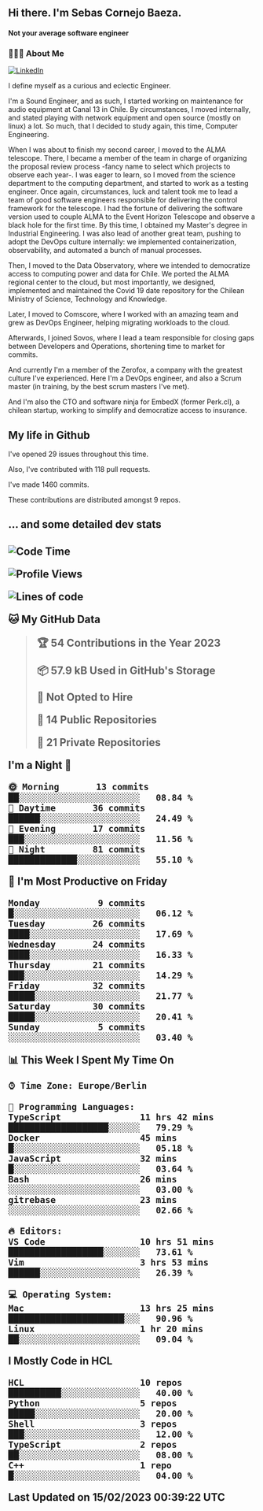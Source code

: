 <h2> Hi there.  I'm Sebas Cornejo Baeza.</h2>
<h4> Not your average software engineer</h4>
<h3> 👨🏻‍💻 About Me </h3>
<a href="http://linkedin.com/in/sebastian-cornejo-baeza/"><img alt="LinkedIn" src="https://img.shields.io/badge/Sebas%20Cornejo%20-informational?style=appveyor&logo=linkedin"></a>


I define myself as a curious and eclectic Engineer.

I'm a Sound Engineer, and as such, I started working on maintenance for audio equipment at Canal 13 in Chile.
By circumstances, I moved internally, and stated playing with network equipment and open source (mostly on linux) 
a lot. So much, that I decided to study again, this time, Computer Engineering.

When I was about to finish my second career, I moved to the ALMA telescope. There, I became a member of the team
in charge of organizing the proposal review process -fancy name to select which projects to observe each year-. 
I was eager to learn, so I moved from the science department to the computing department, and started to work as 
a testing engineer. Once again, circumstances, luck and talent took me to lead a team of good software engineers 
responsible for delivering the control framework for the telescope. I had the fortune of delivering the software
version used to couple ALMA to the Event Horizon Telescope and observe a black hole for the first time.
By this time, I obtained my Master's degree in Industrial Engineering.
I was also lead of another great team, pushing to adopt the DevOps culture internally: we implemented containerization, observability, and automated a bunch of manual processes.

Then, I moved to the Data Observatory, where we intended to democratize access to computing power
and data for Chile. We ported the ALMA regional center to the cloud, but most importantly, we designed, implemented
and maintained the Covid 19 date repository for the Chilean Ministry of Science, Technology and Knowledge.

Later, I moved to Comscore, where I worked with an amazing team and grew as DevOps Engineer, helping migrating workloads to the cloud.

Afterwards, I joined Sovos, where I lead a team responsible for closing gaps between Developers and Operations, shortening time to market for commits.

And currently I'm a member of the Zerofox, a company with the greatest culture I've experienced. Here I'm a DevOps
engineer, and also a Scrum master (in training, by the best scrum masters I've met).
 
And I'm also the CTO and software ninja for EmbedX (former Perk.cl), a chilean startup, working to simplify and democratize access to insurance.

<h2> My life in Github </h2>

I've opened 29 issues throughout this time.

Also, I've contributed with 118 pull requests.

I've made 1460 commits.

These contributions are distributed amongst 9 repos.

<h2>... and some detailed dev stats<h2>

<!--START_SECTION:waka-->
![Code Time](http://img.shields.io/badge/Code%20Time-258%20hrs%202%20mins-blue)

![Profile Views](http://img.shields.io/badge/Profile%20Views-27-blue)

![Lines of code](https://img.shields.io/badge/From%20Hello%20World%20I%27ve%20Written-538%20Thousand%20lines%20of%20code-blue)

**🐱 My GitHub Data** 

> 🏆 54 Contributions in the Year 2023
 > 
> 📦 57.9 kB Used in GitHub's Storage 
 > 
> 🚫 Not Opted to Hire
 > 
> 📜 14 Public Repositories 
 > 
> 🔑 21 Private Repositories  
 > 
**I'm a Night 🦉** 

```text
🌞 Morning       13 commits       ██░░░░░░░░░░░░░░░░░░░░░░░   08.84 % 
🌆 Daytime       36 commits       ██████░░░░░░░░░░░░░░░░░░░   24.49 % 
🌃 Evening       17 commits       ███░░░░░░░░░░░░░░░░░░░░░░   11.56 % 
🌙 Night         81 commits       █████████████░░░░░░░░░░░░   55.10 % 

```
📅 **I'm Most Productive on Friday** 

```text
Monday           9 commits       █░░░░░░░░░░░░░░░░░░░░░░░░   06.12 % 
Tuesday         26 commits       ████░░░░░░░░░░░░░░░░░░░░░   17.69 % 
Wednesday       24 commits       ████░░░░░░░░░░░░░░░░░░░░░   16.33 % 
Thursday        21 commits       ███░░░░░░░░░░░░░░░░░░░░░░   14.29 % 
Friday          32 commits       █████░░░░░░░░░░░░░░░░░░░░   21.77 % 
Saturday        30 commits       █████░░░░░░░░░░░░░░░░░░░░   20.41 % 
Sunday           5 commits       ░░░░░░░░░░░░░░░░░░░░░░░░░   03.40 % 

```


📊 **This Week I Spent My Time On** 

```text
⌚︎ Time Zone: Europe/Berlin

💬 Programming Languages: 
TypeScript               11 hrs 42 mins      ███████████████████░░░░░░   79.29 % 
Docker                   45 mins             █░░░░░░░░░░░░░░░░░░░░░░░░   05.18 % 
JavaScript               32 mins             █░░░░░░░░░░░░░░░░░░░░░░░░   03.64 % 
Bash                     26 mins             ░░░░░░░░░░░░░░░░░░░░░░░░░   03.00 % 
gitrebase                23 mins             ░░░░░░░░░░░░░░░░░░░░░░░░░   02.66 % 

🔥 Editors: 
VS Code                  10 hrs 51 mins      ██████████████████░░░░░░░   73.61 % 
Vim                      3 hrs 53 mins       ██████░░░░░░░░░░░░░░░░░░░   26.39 % 

💻 Operating System: 
Mac                      13 hrs 25 mins      ██████████████████████░░░   90.96 % 
Linux                    1 hr 20 mins        ██░░░░░░░░░░░░░░░░░░░░░░░   09.04 % 

```

**I Mostly Code in HCL** 

```text
HCL                      10 repos            ██████████░░░░░░░░░░░░░░░   40.00 % 
Python                   5 repos             █████░░░░░░░░░░░░░░░░░░░░   20.00 % 
Shell                    3 repos             ███░░░░░░░░░░░░░░░░░░░░░░   12.00 % 
TypeScript               2 repos             ██░░░░░░░░░░░░░░░░░░░░░░░   08.00 % 
C++                      1 repo              █░░░░░░░░░░░░░░░░░░░░░░░░   04.00 % 

```



 Last Updated on 15/02/2023 00:39:22 UTC
<!--END_SECTION:waka-->
